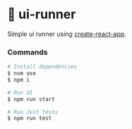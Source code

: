 # :runner: ui-runner

Simple ui runner using [create-react-app](https://github.com/facebook/create-react-app).

### Commands

```sh
# Install dependencies
$ nvm use
$ npm i

# Run UI
$ npm run start

# Run Jest tests
$ npm run test
```
